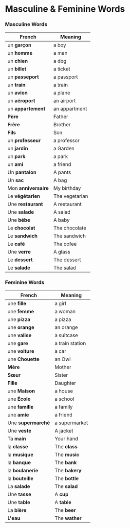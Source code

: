 
# Masculine & Feminine Words

### Masculine Words
| French               | Meaning        |
| -------------------- | -------------- |
| un **garçon**        | a boy          |
| un **homme**         | a man          |
| un **chien**         | a dog          |
| un **billet**        | a ticket       |
| un **passeport**     | a passport     |
| un **train**         | a train        |
| un **avion**         | a plane        |
| un **aéroport**      | an airport     |
| un **appartement**   | an appartment  |
| **Père**             | Father         |
| **Frère**            | Brother        |
| **Fils**             | Son            |
| un **professeur**    | a professor    |
| un **jardin**        | a Garden       |
| un **park**          | a park         |
| un **ami**           | a friend       |
| Un **pantalon**      | A pants        |
| Un **sac**           | A bag          |
| Mon **anniversaire** | My birthday    |
| Le **végétarien**    | The vegetarian |
| Une **restaurant**   | A restaurant   |
| Une **salade**       | A salad        |
| Une **bébe**         | A baby         |
| Le **chocolat**      | The chocolate  |
| Le **sandwich**      | The sandwich   |
| Le **café**          | The cofee      |
| Une **verre**        | A glass        |
| Le **dessert**       | The dessert    |
| Le **salade**        | The salad      |

### Feminine Words

| French              | Meaning         |
| ------------------- | --------------- |
| une **fille**       | a girl          |
| une **femme**       | a woman         |
| une **pizza**       | a pizza         |
| une **orange**      | an orange       |
| une **valise**      | a suitcase      |
| une **gare**        | a train station |
| une **voiture**     | a car           |
| une **Chouette**    | an Owl          |
| **Mère**            | Mother          |
| **Sœur**            | Sister          |
| **Fille**           | Daughter        |
| une **Maison**      | a house         |
| une **École**       | a school        |
| une **famille**     | a family        |
| une **amie**        | a friend        |
| Une **supermarché** | a supermarket   |
| Une **veste**       | A jacket        |
| Ta **main**         | Your hand       |
| la **classe**       | The **class**   |
| la **musique**      | The **music**   |
| la **banque**       | The **bank**    |
| la **boulanerie**   | The **bakery**  |
| la **bouteille**    | The **bottle**  |
| La **salade**       | The **salad**   |
| Une **tasse**       | A **cup**       |
| Une **table**       | A **table**     |
| La **bière**        | The **beer**    |
| **L'eau**           | The **wather**  |
